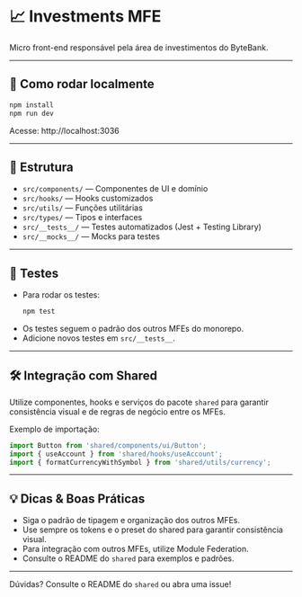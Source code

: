 # 📈 Investments MFE

Micro front-end responsável pela área de investimentos do ByteBank.

---

## 🚀 Como rodar localmente

```bash
npm install
npm run dev
```

Acesse: http://localhost:3036

---

## 📁 Estrutura
- `src/components/` — Componentes de UI e domínio
- `src/hooks/` — Hooks customizados
- `src/utils/` — Funções utilitárias
- `src/types/` — Tipos e interfaces
- `src/__tests__/` — Testes automatizados (Jest + Testing Library)
- `src/__mocks__/` — Mocks para testes

---

## 🧪 Testes

- Para rodar os testes:
  ```bash
  npm test
  ```
- Os testes seguem o padrão dos outros MFEs do monorepo.
- Adicione novos testes em `src/__tests__`.

---

## 🛠️ Integração com Shared

Utilize componentes, hooks e serviços do pacote `shared` para garantir consistência visual e de regras de negócio entre os MFEs.

Exemplo de importação:
```js
import Button from 'shared/components/ui/Button';
import { useAccount } from 'shared/hooks/useAccount';
import { formatCurrencyWithSymbol } from 'shared/utils/currency';
```

---

## 💡 Dicas & Boas Práticas
- Siga o padrão de tipagem e organização dos outros MFEs.
- Use sempre os tokens e o preset do shared para garantir consistência visual.
- Para integração com outros MFEs, utilize Module Federation.
- Consulte o README do `shared` para exemplos e padrões.

---

Dúvidas? Consulte o README do `shared` ou abra uma issue!
